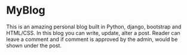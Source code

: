 # MyBlog

This is an amazing personal blog built in Python, django, bootstrap and HTML/CSS. In this blog you can write, update, alter a post.
Reader can leave a comment and if comment is approved by the admin, would be shown under the post.
